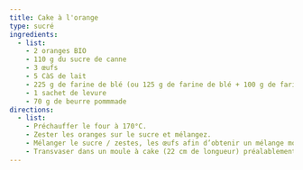 ```yaml
---
title: Cake à l'orange
type: sucré
ingredients:
  - list:
    - 2 oranges BIO
    - 110 g du sucre de canne
    - 3 œufs
    - 5 CàS de lait
    - 225 g de farine de blé (ou 125 g de farine de blé + 100 g de farine de seigle)
    - 1 sachet de levure
    - 70 g de beurre pommmade
directions:
  - list:
    - Préchauffer le four à 170°C.
    - Zester les oranges sur le sucre et mélangez.
    - Mélanger le sucre / zestes, les œufs afin d’obtenir un mélange mousseux puis le lait, la farine et la levure, le beurre et le jus des oranges obtenir une pâte homogène.
    - Transvaser dans un moule à cake (22 cm de longueur) préalablement beurré à l'aide d'une maryse et enfourner 55 minutes à 170°C.
---
```


